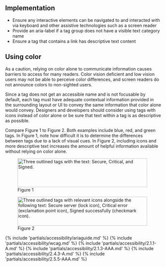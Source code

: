 ## Implementation

- Ensure any interactive elements can be navigated to and interacted with via 
  keyboard and other assistive technologies such as a screen reader
- Provide an aria-label if a tag group does not have a visible text category 
  name
- Ensure a tag that contains a link has descriptive text content

## Using color
As a caution, relying on color alone to communicate information causes barriers 
to access for many readers. Color vision deficient and low vision users may not 
be able to perceive color differences, and screen readers do not announce colors 
to non-sighted users.

Since a tag does not get an accessible name and is not focusable by default, 
each tag must have adequate contextual information provided in the surrounding 
layout or UI to convey the same information that color alone would convey. 
Designers and developers should consider using tags with icons instead of color 
alone or be sure that text within a tag is as descriptive as possible.

Compare Figure 1 to Figure 2. Both examples include blue, red, and green tags. 
In Figure 1, note how difficult it is to determine the differences between tags 
due to a lack of visual cues. In Figure 2, including icons and more descriptive 
text increases the amount of helpful information available without relying on 
color alone.

<div class="grid xs-two-columns">
  <figure>
    <uxdot-example color-palette="lightest" width-adjustment="418px">
      <img alt="Three outlined tags with the text: Secure, Critical, and Signed."
           src="../tag-a11y-using-color-fig-1.svg"
           width="418"
           height="93">
    </uxdot-example>
    <figcaption>Figure 1</figcaption>
  </figure>
  <figure>
    <uxdot-example color-palette="lightest" width-adjustment="418px">
      <img alt="Three outlined tags with relevant icons alongside the following text: Secure server (lock icon), Critical error (exclamation point icon), Signed successfully (checkmark icon)."
           src="../tag-a11y-using-color-fig-2.svg"
           width="418"
           height="93">
    </uxdot-example>
    <figcaption>Figure 2</figcaption>
  </figure>
</div>

{% include 'partials/accessibility/ariaguide.md' %}
{% include 'partials/accessibility/wcag.md' %}
{% include 'partials/accessibility/2.1.1-A.md' %}
{% include 'partials/accessibility/2.1.3-AAA.md' %}
{% include 'partials/accessibility/2.4.3-A.md' %}
{% include 'partials/accessibility/2.5.5-AAA.md' %}

